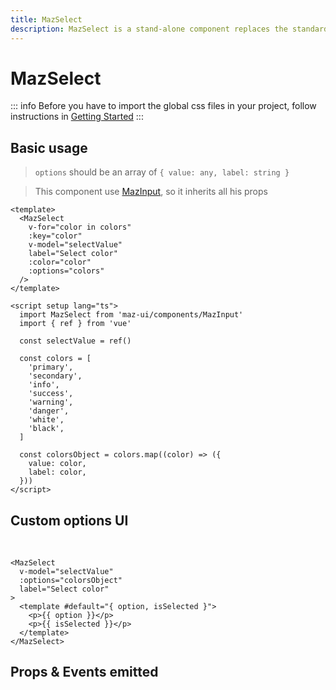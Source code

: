 ```yaml
---
title: MazSelect
description: MazSelect is a stand-alone component replaces the standard html input select with a beautiful design system. Many options like multiple values, search text field, custom templates options, colors, sizes, disabled, loading, error, warning, valid states, error messages, includes icons.
---
```


# MazSelect

::: info
Before you have to import the global css files in your project, follow instructions in [Getting Started](/guide/getting-started)
:::

## Basic usage

> `options` should be an array of `{ value: any, label: string }`

> This component use [MazInput](./maz-input.md), so it inherits all his props

<div class="flex flex-col gap-05">
  <MazSelect
    v-for="color in colors"
    :key="color"
    label="Select color"
    v-model="selectValue"
    :color="color"
    :options="colorsObject"
  />
</div>

```vue
<template>
  <MazSelect
    v-for="color in colors"
    :key="color"
    v-model="selectValue"
    label="Select color"
    :color="color"
    :options="colors"
  />
</template>

<script setup lang="ts">
  import MazSelect from 'maz-ui/components/MazInput'
  import { ref } from 'vue'

  const selectValue = ref()

  const colors = [
    'primary',
    'secondary',
    'info',
    'success',
    'warning',
    'danger',
    'white',
    'black',
  ]

  const colorsObject = colors.map((color) => ({
    value: color,
    label: color,
  }))
</script>
```

## Custom options UI

<br />

<MazSelect label="Select color" required v-model="selectValue" :options="colorsObject">
  <template #default="{option, isSelected}">
    <p>{{ option }}</p>
    <br/>
    <p>{{ isSelected }}</p>
  </template>
</MazSelect>

```vue
<MazSelect
  v-model="selectValue"
  :options="colorsObject"
  label="Select color"
>
  <template #default="{ option, isSelected }">
    <p>{{ option }}</p>
    <p>{{ isSelected }}</p>
  </template>
</MazSelect>
```

## Props & Events emitted

<ComponentPropDoc component="MazSelect" />


<script setup lang="ts">
  import { ref } from 'vue'

  const selectValue = ref()

  const colors = [
    'primary',
    'secondary',
    'info',
    'success',
    'warning',
    'danger',
    'white',
    'black',
  ]

  const colorsObject = colors.map((color) => ({
    value: color,
    label: color,
  }))
</script>